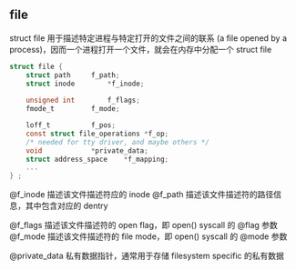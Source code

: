## file

struct file 用于描述特定进程与特定打开的文件之间的联系 (a file opened by a process)，因而一个进程打开一个文件，就会在内存中分配一个 struct file

```c
struct file {
	struct path		f_path;
	struct inode		*f_inode;
	
	unsigned int 		f_flags;
	fmode_t			f_mode;

	loff_t			f_pos;
	const struct file_operations *f_op;
	/* needed for tty driver, and maybe others */
	void			*private_data;
	struct address_space	*f_mapping;
	...
} ;
```

@f_inode 描述该文件描述符应的 inode
@f_path  描述该文件描述符的路径信息，其中包含对应的 dentry

@f_flags 描述该文件描述符的 open flag，即 open() syscall 的 @flag 参数
@f_mode  描述该文件描述符的 file mode，即 open() syscall 的 @mode 参数

@private_data 私有数据指针，通常用于存储 filesystem specific 的私有数据
